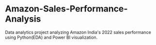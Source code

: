 # Amazon-Sales-Performance-Analysis
Data analytics project analyzing Amazon India's 2022 sales performance using Python(EDA) and Power BI visualization.
